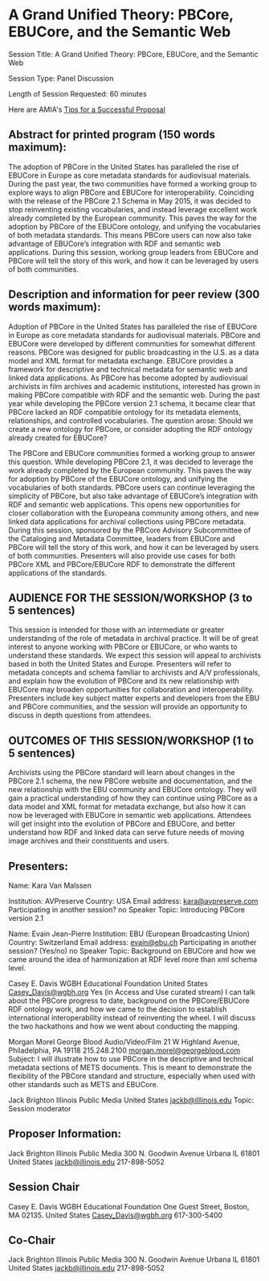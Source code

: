 # A Grand Unified Theory: PBCore, EBUCore, and the Semantic Web

Session Title: A Grand Unified Theory: PBCore, EBUCore, and the Semantic Web

Session Type: Panel Discussion

Length of Session Requested: 60 minutes

Here are AMIA's [Tips for a Successful Proposal](http://www.amiaconference.net/tips-for-a-successful-proposal/)

## Abstract for printed program (150 words maximum): 

The adoption of PBCore in the United States has paralleled the rise of EBUCore in Europe as core metadata standards for audiovisual materials. During the past year, the two communities have formed a working group to explore ways to align PBCore and EBUCore for interoperability. Coinciding with the release of the PBCore 2.1 Schema in May 2015, it was decided to stop reinventing existing vocabularies, and instead leverage excellent work already completed by the European community. This paves the way for the adoption by PBCore of the EBUCore ontology, and unifying the vocabularies of both metadata standards. This means PBCore users can now also take advantage of EBUCore’s integration with RDF and semantic web applications. During this session, working group leaders from EBUCore and PBCore will tell the story of this work, and how it can be leveraged by users of both communities.


## Description and information for peer review (300 words maximum):

Adoption of PBCore in the United States has paralleled the rise of EBUCore in Europe as core metadata standards for audiovisual materials. PBCore and EBUCore were developed by different communities for somewhat different reasons. PBCore was designed for public broadcasting in the U.S. as a data model and XML format for metadata exchange. EBUCore provides a framework for descriptive and technical metadata for semantic web and linked data applications. As PBCore has become adopted by audiovisual archivists in film archives and academic institutions, interested has grown in making PBCore compatible with RDF and the semantic web. During the past year while developing the PBCore version 2.1 schema, it became clear that PBCore lacked an RDF compatible ontology for its metadata elements, relationships, and controlled vocabularies. The question arose: Should we create a new ontology for PBCore, or consider adopting the RDF ontology already created for EBUCore? 

The PBCore and EBUCore communities formed a working group to answer this question.  While developing PBCore 2.1, it was decided to leverage the work already completed by the European community. This paves the way for adoption by PBCore of the EBUCore ontology, and unifying the vocabularies of both standards. PBCore users can continue leveraging the simplicity of PBCore, but also take advantage of EBUCore’s integration with RDF and semantic web applications. This opens new opportunities for closer collaboration with the Europeana community among others, and new linked data applications for archival collections using PBCore metadata. During this session, sponsored by the PBCore Advisory Subcommittee of the Cataloging and Metadata Committee, leaders from EBUCore and PBCore will tell the story of this work, and how it can be leveraged by users of both communities. Presenters will also provide use cases for both PBCore XML and PBCore/EBUCore RDF to demonstrate the different applications of the standards.

## AUDIENCE FOR THE SESSION/WORKSHOP (3 to 5 sentences)

This session is intended for those with an intermediate or greater understanding of the role of metadata in archival practice. It will be of great interest to anyone working with PBCore or EBUCore, or who wants to understand these standards. We expect this session will appeal to archivists based in both the United States and Europe. Presenters will refer to metadata concepts and schema familiar to archivists and A/V professionals, and explain how the evolution of PBCore and its new relationship with EBUCore may broaden opportunities for collaboration and interoperability. Presenters include key subject matter experts and developers from the EBU and PBCore communities, and the session will provide an opportunity to discuss in depth questions from attendees.

## OUTCOMES OF THIS SESSION/WORKSHOP (1 to 5 sentences)

Archivists using the PBCore standard will learn about changes in the PBCore 2.1 schema, the new PBCore website and documentation, and the new relationship with the EBU community and EBUCore ontology. They will gain a practical understanding of how they can continue using PBCore as a data model and XML format for metadata exchange, but also how it can now be leveraged with EBUCore in semantic web applications. Attendees will get insight into the evolution of PBCore and EBUCore, and better understand how RDF and linked data can serve future needs of moving image archives and their constituents and users.


## Presenters:

Name: Kara Van Malssen

Institution: AVPreserve
Country: USA
Email address: kara@avpreserve.com
Participating in another session? no
Speaker Topic: Introducing PBCore version 2.1

Name: Evain Jean-Pierre
Institution: EBU (European Broadcasting Union)
Country: Switzerland
Email address: evain@ebu.ch
Participating in another session? (Yes/no) no
Speaker Topic: Background on EBUCore and how we came around the idea of harmonization at RDF level more than xml schema level.

Casey E. Davis
WGBH Educational Foundation
United States
Casey_Davis@wgbh.org
Yes (in Access and Use curated stream)
I can talk about the PBCore progress to date, background on the
PBCore/EBUCore RDF ontology work, and how we came to the decision to
establish international interoperability instead of reinventing the wheel.
I will discuss the two hackathons and how we went about conducting the
mapping.

Morgan Morel
George Blood Audio/Video/Film
21 W Highland Avenue, Philadelphia, PA 19118
215.248.2100
morgan.morel@georgeblood.com
Subject: I will illustrate how to use PBCore in the descriptive and technical metadata sections of METS documents. This is meant to demonstrate the flexibility of the PBCore standard and structure, especially when used with other standards such as METS and EBUCore.



Jack Brighton
Illinois Public Media
United States
jackb@illlinois.edu
Topic: Session moderator


## Proposer Information:

Jack Brighton
Illinois Public Media
300 N. Goodwin Avenue
Urbana
IL
61801
United States
jackb@illinois.edu
217-898-5052


## Session Chair

Casey E. Davis
WGBH Educational Foundation
One Guest Street, Boston, MA 02135.
United States
Casey_Davis@wgbh.org
617-300-5400


## Co-Chair

Jack Brighton
Illinois Public Media
300 N. Goodwin Avenue
Urbana
IL
61801
United States
jackb@illinois.edu
217-898-5052

